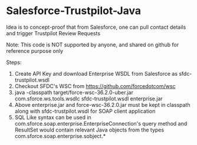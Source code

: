 # Salesforce-Trustpilot-Java

Idea is to concept-proof that from Salesforce, one can pull contact details and trigger Trustpilot Review Requests

Note: This code is NOT supported by anyone, and shared on github for reference purpose only


Steps:
1. Create API Key and download Enterprise WSDL from Salesforce as sfdc-trustpilot.wsdl
2. Checkout SFDC's WSC from https://github.com/forcedotcom/wsc
3. java -classpath target/force-wsc-36.2.0-uber.jar com.sforce.ws.tools.wsdlc sfdc-trustpilot.wsdl enterprise.jar
4. Above enterprise.jar and force-wsc-36.2.0.jar must be kept in classpath along with sfdc-trustpilot.wsdl for SOAP client application
5. SQL Like syntax can be used in com.sforce.soap.enterprise.EnterpriseConnection's query method and ResultSet would contain relevant Java objects from the types com.sforce.soap.enterprise.sobject.*
